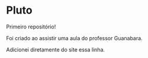 # Pluto
 Primeiro repositório!

 Foi criado ao assistir uma aula do professor Guanabara.
 
 Adicionei diretamente do site essa linha.
